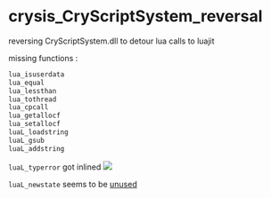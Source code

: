 # crysis_CryScriptSystem_reversal
reversing CryScriptSystem.dll to detour lua calls to luajit

missing functions : 


```txt
lua_isuserdata
lua_equal
lua_lessthan
lua_tothread
lua_cpcall
lua_getallocf
lua_setallocf
luaL_loadstring
luaL_gsub
luaL_addstring
```
`luaL_typerror` got inlined 
![](https://i.imgur.com/SQv2atk.png)

`luaL_newstate` seems to be [unused](https://github.com/CRYTEK/CRYENGINE/blob/6c4f4df4a7a092300d630f8f89d2ebda39183c36/Code/CryEngine/CryScriptSystem/ScriptSystem.cpp#L744)
